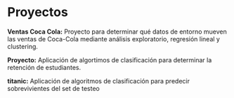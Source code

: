 # Proyectos
**Ventas Coca Cola:** Proyecto para determinar qué datos de entorno mueven las ventas de Coca-Cola mediante análisis exploratorio, regresión lineal y clustering.

**Proyecto:** Aplicación de algortimos de clasificación para determinar la retención de estudiantes.

**titanic:** Aplicación de algoritmos de clasificación para predecir sobrevivientes del set de testeo
